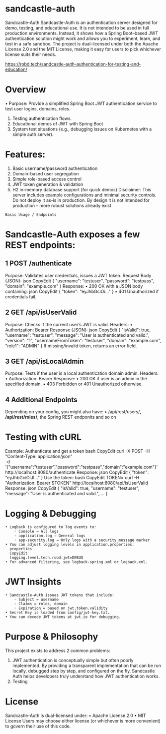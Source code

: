 # sandcastle-auth
Sandcastle-Auth
Sandcastle-Auth is an authentication server designed for demo, testing, and educational use. It is not intended to be used in full production environments. Instead, it shows how a Spring Boot–based JWT authentication solution might work and allows you to experiment, learn, and test in a safe sandbox. The project is dual-licensed under both the Apache License 2.0 and the MIT License, making it easy for users to pick whichever license suits their needs.

https://robd.tech/sandcastle-auth-authentication-for-testing-and-education/

# Overview
   • Purpose: Provide a simplified Spring Boot JWT authentication service to test user logins, domains, roles.
   1. Testing authentication flows.
   2. Educational demos of JWT with Spring Boot
   3. System test situations (e.g., debugging issues on Kubernetes with a simple auth server).


# Features:
   1. Basic username/password authentication
   2. Domain-based user segregation
   3. Simple role-based access control
   4. JWT token generation & validation
   5. H2 in-memory database support (for quick demos)
   Disclaimer: This server includes example configurations and minimal security controls. Do not deploy it as-is in production. By design it is not intended for production – more robust solutions already exist

    Basic Usage / Endpoints
# Sandcastle-Auth exposes a few REST endpoints:
## 1 POST /authenticate
Purpose: Validates user credentials, issues a JWT token.
Request Body (JSON):
json
CopyEdit
{
  "username": "testuser",
  "password": "testpass",
  "domain": "example.com"
}
Response:
    • 200 OK with a JSON body containing: 
      json
      CopyEdit
      {
        "token": "eyJhbGciOi..."
      }
    • 401 Unauthorized if credentials fail. 
## 2 GET /api/isUserValid
Purpose: Checks if the current user’s JWT is valid.
Headers:
    • Authorization: Bearer <jwt-token> 
Response (JSON):
json
CopyEdit
{
  "isValid": true,
  "username": "testuser",
  "message": "User is authenticated and valid.",
  "version": "1",
  "usernameFromToken": "testuser",
  "domain": "example.com",
  "role1": "ADMIN"
}
If missing/invalid token, returns an error field.
## 3 GET /api/isLocalAdmin
Purpose: Tests if the user is a local authentication domain admin.
Headers:
    • Authorization: Bearer <jwt-token> 
Response:
    • 200 OK if user is an admin in the specified domain. 
    • 403 Forbidden or 401 Unauthorized otherwise. 
## 4 Additional Endpoints
Depending on your config, you might also have:
    • /api/rest/users/**, /api/rest/roles/**, the Spring REST endponits and so on 

# Testing with cURL
Example: Authenticate and get a token
bash
CopyEdit
curl -X POST -H "Content-Type: application/json" \
  -d '{"username":"testuser","password":"testpass","domain":"example.com"}' \
  http://localhost:8080/authenticate
Response:
json
CopyEdit
{
  "token": "eyJhbGciOiJI..."
}
Use the token:
bash
CopyEdit
TOKEN=<paste JWT here>
curl -H "Authorization: Bearer $TOKEN" http://localhost:8080/api/isUserValid
Response:
json
CopyEdit
{
  "isValid": true,
  "username": "testuser",
  "message": "User is authenticated and valid.",
  ...
}

# Logging & Debugging
    • Logback is configured to log events to: 
        ◦ Console → All logs 
        ◦ application.log → General logs 
        ◦ app-security.log → Only logs with a security_message marker 
    • You can adjust logging levels in application.properties: 
      properties
      CopyEdit
      logging.level.tech.robd.jwt=DEBUG
    • For advanced filtering, see logback-spring.xml or logback.xml. 

#  JWT Insights
    • Sandcastle-Auth issues JWT tokens that include: 
        ◦ Subject = username 
        ◦ Claims = roles, domain 
        ◦ Expiration = based on jwt.token.validity 
    • Secret Key is loaded from config/jwt-key.txt. 
    • You can decode JWT tokens at jwt.io for debugging. 

# Purpose & Philosophy
This project exists to address 2 common problems: 
1. JWT authentication is conceptually simple but often poorly implemented. By providing a transparent implementation that can be run locally, debugged step by step, and configured on the fly, Sandcastle Auth helps developers truly understand how JWT authentication works.
2. Testing


# License
   Sandcastle-Auth is dual-licensed under:
   • Apache License 2.0
   • MIT License
   Users may choose either license (or whichever is more convenient) to govern their use of this code.
   
